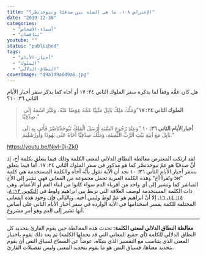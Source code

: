 ```yaml
---
title: "الإعتراض ١٠٨، ما هي الصلة بين صدقيّا ونبوخذنصَّر؟"
date: "2019-12-30"
categories: 
  - "أسماء-الأشخاص"
  - "تناقضات"
youtube: ""
status: "published"
tags: 
  - "أخبار-الأيام"
  - "الملوك"
  - "النطاق-الدلالي"
coverImage: "d9a1d9a0d9a8.jpg"
---
```


هل كان عَمُّه وفقاً لما يذكره سفر الملوك الثاني ٢٤: ١٧ أو أخاه كما يذكر سفر أخبار الأيام الثاني ٣٦: ١٠؟

>  **الملوك الثاني ٢٤: ١٧**”وَمَلَّكَ مَلِكُ بَابِلَ مَتَّنِيَّا عَمَّهُ عِوَضًا عَنْهُ، وَغَيَّرَ اسْمَهُ إِلَى صِدْقِيَّا.“
> 
> **أخبارالأيام الثاني ٣٦: ١٠** ”وَعِنْدَ رُجُوعِ السَّنَةِ أَرْسَلَ الْمَلِكُ نَبُوخَذْنَاصَّرُ فَأَتَى بِهِ إِلَى بَابِلَ مَعَ آنِيَةِ بَيْتِ الرَّبِّ الثَّمِينَةِ، وَمَلَّكَ صِدْقِيَّا أَخَاهُ عَلَى يَهُوذَا وَأُورُشَلِيمَ.“

https://youtu.be/Njvl-0j-Zk0

لقد ارتكب المعترض مغالطة النطاق الدلالي لمعنى الكلمة وذلك فيما يتعلق بكلمة أخ، إذ أنَّ صدقيّا هو عمّ نبوخذنصَّر كما هو مذكور في سفر الملوك الثاني ٢٤: ١٧. أما فيما يتعلق بسفر أخبار الأيام الثاني ٣٦: ١٠ نجد أن الآية تقول بأنَّه أخاه والكلمة المستخدمة هي كلمة ”אכ وتُقرأ أخ“ وهذه الكلمة العبرية تحمل مجموعة من المعاني فهي تشير إلى الأخ المباشر كما وتشير إلى أي واحد من أقرباء الدم سواء كانوا من ابناء العم أو الأعمام. وهي ذات الكلمة المستخدمة لوصف العلاقة التي تربط بين ابراهيم ولوط في [التكوين ١٣: ٨](https://biblia.com/books/ar-vandyke/gn13.8)، [١٤: ١٤، ١٦.](https://biblia.com/books/ar-vandyke/gn14.14-16) إلا أنَّ ابراهيم هو عمّ لوط وليس أخيه. وبالتالي فإن وجود هذه المعاني المختلفة للكمة يفسر اسخدامها في الآية الواردة في سفر أخبار الأيام الثاني على أساس أنها تشير إلى العم وهو أمر مشروع.   

* * *

**مغالطة النطاق الدلالي لمعنى الكلمة:** تحدث هذه المغالطة حين يقوم القارئ بتحديد كل النطاق الدلالي للكلمة (أي جميع المعاني التي قد تحملها الكلمة) ثم بعد ذلك يقوم باختيار المعنى الذي يتناسب مع التفسير الذي يتبنّاه، عوضاً عن السماح لسياق النص أن يقوم بتحديد معناها، فسياق النص هو ما يقوم بتحديد المعنى وليس تفضيلات القارئ.
